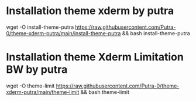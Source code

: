 # Installation theme xderm by putra

wget -O install-theme-putra https://raw.githubusercontent.com/Putra-0/theme-xderm-putra/main/install-theme-putra && bash install-theme-putra


# Installation theme Xderm Limitation BW by putra

wget -O theme-limit https://raw.githubusercontent.com/Putra-0/theme-xderm-putra/main/theme-limit && bash theme-limit
